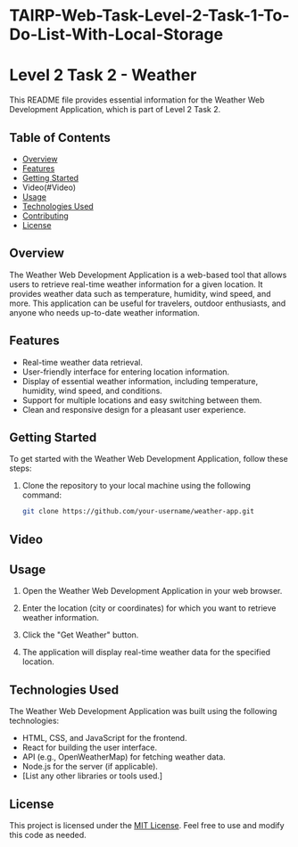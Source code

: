 # TAIRP-Web-Task-Level-2-Task-1-To-Do-List-With-Local-Storage

# Level 2 Task 2 - Weather 

This README file provides essential information for the Weather Web Development Application, which is part of Level 2 Task 2. 

## Table of Contents
- [Overview](#overview)
- [Features](#features)
- [Getting Started](#getting-started)
- Video(#Video)
- [Usage](#usage)
- [Technologies Used](#technologies-used)
- [Contributing](#contributing)
- [License](#license)

## Overview

The Weather Web Development Application is a web-based tool that allows users to retrieve real-time weather information for a given location. It provides weather data such as temperature, humidity, wind speed, and more. This application can be useful for travelers, outdoor enthusiasts, and anyone who needs up-to-date weather information.

## Features

- Real-time weather data retrieval.
- User-friendly interface for entering location information.
- Display of essential weather information, including temperature, humidity, wind speed, and conditions.
- Support for multiple locations and easy switching between them.
- Clean and responsive design for a pleasant user experience.

## Getting Started

To get started with the Weather Web Development Application, follow these steps:

1. Clone the repository to your local machine using the following command:

   ```bash
   git clone https://github.com/your-username/weather-app.git
   ```

## Video 

## Usage

1. Open the Weather Web Development Application in your web browser.

2. Enter the location (city or coordinates) for which you want to retrieve weather information.

3. Click the "Get Weather" button.

4. The application will display real-time weather data for the specified location.

## Technologies Used

The Weather Web Development Application was built using the following technologies:

- HTML, CSS, and JavaScript for the frontend.
- React for building the user interface.
- API (e.g., OpenWeatherMap) for fetching weather data.
- Node.js for the server (if applicable).
- [List any other libraries or tools used.]


## License

This project is licensed under the [MIT License](LICENSE). Feel free to use and modify this code as needed.
